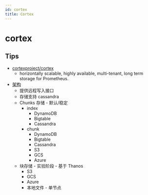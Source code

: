 ```yaml
---
id: cortex
title: Cortex
---
```


# cortex
## Tips
* [cortexproject/cortex](https://github.com/cortexproject/cortex)
  * horizontally scalable, highly available, multi-tenant, long term storage for Prometheus.
* [架构](https://cortexmetrics.io/docs/architecture/)
  * 提供远程写入接口
  * 存储支持 cassandra
  * Chunks 存储 - 默认/稳定
    * index
      * DynamoDB
      * Bigtable
      * Cassandra
    * chunk
      * DynamoDB
      * Bigtable
      * Cassandra
      * S3
      * GCS
      * Azure
  * 块存储 - 实验阶段 - 基于 Thanos
    * S3
    * GCS
    * Azure
    * 本地文件 - 单节点
